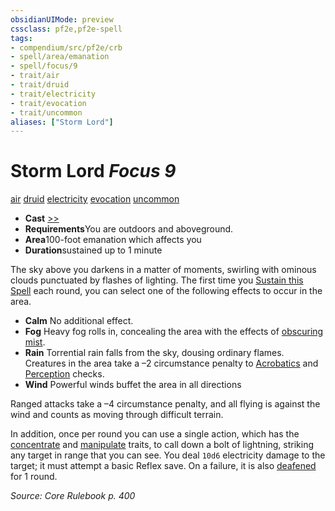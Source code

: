 ```yaml
---
obsidianUIMode: preview
cssclass: pf2e,pf2e-spell
tags:
- compendium/src/pf2e/crb
- spell/area/emanation
- spell/focus/9
- trait/air
- trait/druid
- trait/electricity
- trait/evocation
- trait/uncommon
aliases: ["Storm Lord"]
---
```

# Storm Lord *Focus 9*   
[air](../../Rules/traits/air.md)  [druid](../../Rules/traits/druid.md)  [electricity](../../Rules/traits/electricity.md)  [evocation](../../Rules/traits/evocation.md)  [uncommon](../../Rules/traits/uncommon.md)  

- **Cast** [>>](../../Rules/core-rulebook/chapter-9-playing-the-game.md#Actions "Two-Action") 
- **Requirements**You are outdoors and aboveground.
- **Area**100-foot emanation which affects you
- **Duration**sustained up to 1 minute

The sky above you darkens in a matter of moments, swirling with ominous clouds punctuated by flashes of lighting. The first time you [Sustain this Spell](../../Rules/actions/sustain-a-spell.md) each round, you can select one of the following effects to occur in the area.

- **Calm** No additional effect.
- **Fog** Heavy fog rolls in, concealing the area with the effects of [obscuring mist](obscuring-mist.md).
- **Rain** Torrential rain falls from the sky, dousing ordinary flames. Creatures in the area take a –2 circumstance penalty to [Acrobatics](../skills.md#Acrobatics) and [Perception](../skills.md#Perception) checks.
- **Wind** Powerful winds buffet the area in all directions

Ranged attacks take a –4 circumstance penalty, and all flying is against the wind and counts as moving through difficult terrain.

In addition, once per round you can use a single action, which has the [concentrate](../../Rules/traits/concentrate.md) and [manipulate](../../Rules/traits/manipulate.md) traits, to call down a bolt of lightning, striking any target in range that you can see. You deal `10d6` electricity damage to the target; it must attempt a basic Reflex save. On a failure, it is also [deafened](../../Rules/conditions.md#Deafened) for 1 round.

*Source: Core Rulebook p. 400*